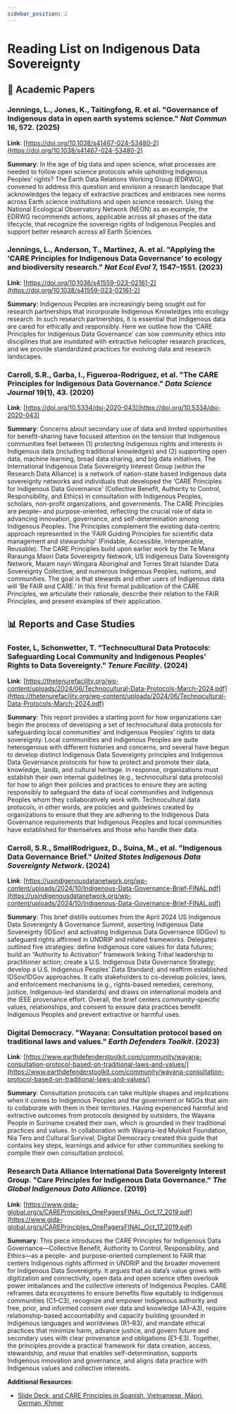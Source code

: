 ```yaml
---
sidebar_position: 2
---
```


# Reading List on Indigenous Data Sovereignty

## 📄 Academic Papers

### Jennings, L., Jones, K., Taitingfong, R. et al. "Governance of Indigenous data in open earth systems science." _Nat Commun_ 16, 572. (2025)

**Link**: [https://doi.org/10.1038/s41467-024-53480-2](https://doi.org/10.1038/s41467-024-53480-2)

**Summary**: In the age of big data and open science, what processes are needed to follow open science protocols while upholding Indigenous Peoples’ rights? The Earth Data Relations Working Group (EDRWG), convened to address this question and envision a research landscape that acknowledges the legacy of extractive practices and embraces new norms across Earth science institutions and open science research. Using the National Ecological Observatory Network (NEON) as an example, the EDRWG recommends actions, applicable across all phases of the data lifecycle, that recognize the sovereign rights of Indigenous Peoples and support better research across all Earth Sciences.

### Jennings, L., Anderson, T., Martinez, A. et al. "Applying the ‘CARE Principles for Indigenous Data Governance’ to ecology and biodiversity research." _Nat Ecol Evol_ 7, 1547–1551. (2023)

**Link**: [https://doi.org/10.1038/s41559-023-02161-2](https://doi.org/10.1038/s41559-023-02161-2)

**Summary**: Indigenous Peoples are increasingly being sought out for research partnerships that incorporate Indigenous Knowledges into ecology research. In such research partnerships, it is essential that Indigenous data are cared for ethically and responsibly. Here we outline how the ‘CARE Principles for Indigenous Data Governance’ can sow community ethics into disciplines that are inundated with extractive helicopter research practices, and we provide standardized practices for evolving data and research landscapes.

### Carroll, S.R., Garba, I., Figueroa-Rodríguez, et al. "The CARE Principles for Indigenous Data Governance." _Data Science Journal_ 19(1), 43. (2020)

**Link**: [https://doi.org/10.5334/dsj-2020-043](https://doi.org/10.5334/dsj-2020-043) 

**Summary**: Concerns about secondary use of data and limited opportunities for benefit-sharing have focused attention on the tension that Indigenous communities feel between (1) protecting Indigenous rights and interests in Indigenous data (including traditional knowledges) and (2) supporting open data, machine learning, broad data sharing, and big data initiatives. The International Indigenous Data Sovereignty Interest Group (within the Research Data Alliance) is a network of nation-state based Indigenous data sovereignty networks and individuals that developed the ‘CARE Principles for Indigenous Data Governance’ (Collective Benefit, Authority to Control, Responsibility, and Ethics) in consultation with Indigenous Peoples, scholars, non-profit organizations, and governments. The CARE Principles are people– and purpose-oriented, reflecting the crucial role of data in advancing innovation, governance, and self-determination among Indigenous Peoples. The Principles complement the existing data-centric approach represented in the ‘FAIR Guiding Principles for scientific data management and stewardship’ (Findable, Accessible, Interoperable, Reusable). The CARE Principles build upon earlier work by the Te Mana Raraunga Maori Data Sovereignty Network, US Indigenous Data Sovereignty Network, Maiam nayri Wingara Aboriginal and Torres Strait Islander Data Sovereignty Collective, and numerous Indigenous Peoples, nations, and communities. The goal is that stewards and other users of Indigenous data will ‘Be FAIR and CARE.’ In this first formal publication of the CARE Principles, we articulate their rationale, describe their relation to the FAIR Principles, and present examples of their application.

## 📊 Reports and Case Studies

### Foster, L, Schonwetter, T. "Technocultural Data Protocols: Safeguarding Local Community and Indigenous Peoples’ Rights to Data Sovereignty." _Tenure Facility_. (2024)

**Link**: [https://thetenurefacility.org/wp-content/uploads/2024/06/Technocultural-Data-Protocols-March-2024.pdf](https://thetenurefacility.org/wp-content/uploads/2024/06/Technocultural-Data-Protocols-March-2024.pdf) 

**Summary**: This report provides a starting point for how organizations can begin the process of developing a set of technocultural data protocols for safeguarding local communities’ and Indigenous Peoples’ rights to data sovereignty. Local communities and Indigenous Peoples are quite heterogenous with different histories and concerns, and several have begun to develop distinct Indigenous Data Sovereignty principles and Indigenous Data Governance protocols for how to protect and promote their data, knowledge, lands, and cultural heritage. In response, organizations must establish their own internal guidelines (e.g., technocultural data protocols) for how to align their policies and practices to ensure they are acting responsibly to safeguard the data of local communities and Indigenous Peoples whom they collaboratively work with. Technocultural data protocols, in other words, are policies and guidelines created by organizations to ensure that they are adhering to the Indigenous Data Governance requirements that Indigenous Peoples and local communities have established for themselves and those who handle their data.


### Carroll, S.R., SmallRodriguez, D., Suina, M., et al. "Indigenous Data Governance Brief." _United States Indigenous Data Sovereignty Network_. (2024) 

**Link**: [https://usindigenousdatanetwork.org/wp-content/uploads/2024/10/Indigenous-Data-Governance-Brief-FINAL.pdf](https://usindigenousdatanetwork.org/wp-content/uploads/2024/10/Indigenous-Data-Governance-Brief-FINAL.pdf)

**Summary**: This brief distills outcomes from the April 2024 US Indigenous Data Sovereignty & Governance Summit, asserting Indigenous Data Sovereignty (IDSov) and activating Indigenous Data Governance (IDGov) to safeguard rights affirmed in UNDRIP and related frameworks. Delegates outlined five strategies: define Indigenous core values for data futures; build an “Authority to Activation” framework linking Tribal leadership to practitioner action; create a U.S. Indigenous Data Governance Strategy; develop a U.S. Indigenous Peoples’ Data Standard; and reaffirm established IDSov/IDGov approaches. It calls stakeholders to co-develop policies, laws, and enforcement mechanisms (e.g., rights-based remedies, ceremony, justice, Indigenous-led standards) and draws on international models and the IEEE provenance effort. Overall, the brief centers community-specific values, relationships, and consent to ensure data practices benefit Indigenous Peoples and prevent extractive or harmful uses.

### Digital Democracy. "Wayana: Consultation protocol based on traditional laws and values." _Earth Defenders Toolkit_. (2023)

**Link**: [https://www.earthdefenderstoolkit.com/community/wayana-consultation-protocol-based-on-traditional-laws-and-values/](https://www.earthdefenderstoolkit.com/community/wayana-consultation-protocol-based-on-traditional-laws-and-values/)

**Summary**: Consultation protocols can take multiple shapes and implications when it comes to Indigenous Peoples and the government or NGOs that aim to collaborate with them in their territories. Having experienced harmful and extractive outcomes from protocols designed by outsiders, the Wayana People in Suriname created their own, which is grounded in their traditional practices and values. In collaboration with Wayana-led Mulokot Foundation, Nia Tero and Cultural Survival, Digital Democracy created this guide that contains key steps, learnings and advice for other communities seeking to compile their own consultation protocol.

### Research Data Alliance International Data Sovereignty Interest Group. "Care Principles for Indigenous Data Governance." _The Global Indigenous Data Alliance_. (2019)

**Link**: [https://www.gida-global.org/s/CAREPrinciples_OnePagersFINAL_Oct_17_2019.pdf](https://www.gida-global.org/s/CAREPrinciples_OnePagersFINAL_Oct_17_2019.pdf) 

**Summary**: This piece introduces the CARE Principles for Indigenous Data Governance—Collective Benefit, Authority to Control, Responsibility, and Ethics—as a people- and purpose-oriented complement to FAIR that centers Indigenous rights affirmed in UNDRIP and the broader movement for Indigenous Data Sovereignty. It argues that as data’s value grows with digitization and connectivity, open data and open science often overlook power imbalances and the collective interests of Indigenous Peoples. CARE reframes data ecosystems to ensure benefits flow equitably to Indigenous communities (C1–C3), recognize and empower Indigenous authority and free, prior, and informed consent over data and knowledge (A1–A3), require relationship-based accountability and capacity building grounded in Indigenous languages and worldviews (R1–R3), and mandate ethical practices that minimize harm, advance justice, and govern future and secondary uses with clear provenance and obligations (E1–E3). Together, the principles provide a practical framework for data creation, access, stewardship, and reuse that enables self-determination, supports Indigenous innovation and governance, and aligns data practice with Indigenous values and collective interests.

**Additional Resources**: 

* [Slide Deck, and CARE Principles in Spanish, Vietnamese, Māori, German, Khmer](https://www.gida-global.org/care)